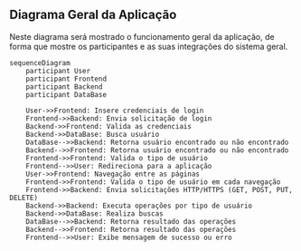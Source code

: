 ## Diagrama Geral da Aplicação

Neste diagrama será mostrado o funcionamento geral da aplicação, de forma que mostre os participantes e as suas integrações do sistema geral. 


```mermaid
sequenceDiagram
    participant User
    participant Frontend
    participant Backend
    participant DataBase

    User->>Frontend: Insere credenciais de login
    Frontend->>Backend: Envia solicitação de login
    Backend->>Frontend: Valida as credenciais
    Backend->>DataBase: Busca usuário
    DataBase-->>Backend: Retorna usuário encontrado ou não encontrado
    Backend-->>Frontend: Retorna usuário encontrado ou não encontrado
    Frontend->>Frontend: Valida o tipo de usuário
    Frontend-->>User: Redireciona para a aplicação
    User->>Frontend: Navegação entre as páginas
    Frontend->>Frontend: Valida o tipo de usuário em cada navegação
    Frontend->>Backend: Envia solicitações HTTP/HTTPS (GET, POST, PUT, DELETE)
    Backend->>Backend: Executa operações por tipo de usuário
    Backend->>DataBase: Realiza buscas
    DataBase-->>Backend: Retorna resultado das operações
    Backend-->>Frontend: Retorna resultado das operações
    Frontend-->>User: Exibe mensagem de sucesso ou erro
```